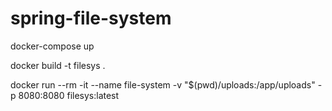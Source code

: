 # spring-file-system

docker-compose up

docker build -t filesys .

docker run --rm -it --name file-system -v "$(pwd)/uploads:/app/uploads" -p 8080:8080 filesys:latest
